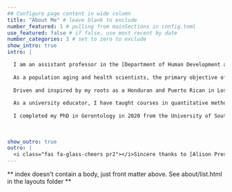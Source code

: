 ```yaml
---
## Configure page content in wide column
title: "About Me" # leave blank to exclude
number_featured: 1 # pulling from mainSections in config.toml
use_featured: false # if false, use most recent by date
number_categories: 3 # set to zero to exclude
show_intro: true
intro: |

  I am an assistant professor in the [Department of Human Development and Family Science](https://falk.syr.edu/hdfs/) at Syracuse University, with affiliations in the [Aging Studies Institute](https://asi.syr.edu), [Center for Aging and Policy Studies](https://asi.syr.edu/caps/), and the [Lerner Center for Public Health Promotion and Population Health](https://lernercenter.syr.edu).
  
  As a population aging and health scientists, the primary objective of my research is to inform efforts aimed at reducing race/ethnic health disparities that characterize our growing older adult population in the U.S. and in Puerto Rico. I primarily use large, population-based survey data to examine the biopsychosocial determinants of older adult health and healthy aging. Namely, I am interested in how social factors, neighborhoods and the built environment, and the social and community context influence the disease process across the lifespan that lead to adverse health outcomes and disproportionate disease burden among Latina/o/xs in later life. 
  
  Driven and inspired by my roots as a Honduran and Puerto Rican in Los Angeles, a large body of my work highlights the demographic diversity within the Latina/o/x population to address disparities in health across the life course. This work has been supported by the National Institute on Aging and has been published in the *Journals of Gerontology*, *The Gerontologist*, *Journal of Aging and Health*, and *Innovation in Aging* to name a few.
  
  As a university educator, I have taught courses in quantitative methods and gerontology. In all of my courses I employ a [*sentipensante* pedagogy](https://www.laurarendon.net/sentipensante-pedagogy/), which allows my students to engage in deep learning through contemplative practices that connect the course material to their lived experiences and backgrounds. This is part of realizing my goals of diversity, equity, inclusion, and accessibility (DEIA) in the academy. 
  
  I completed my PhD in Gerontology in 2020 from the University of Southern California, an MS in Sociology in 2014 from Florida State University, and a BA in Sociology with a minor in Human Complex Systems in 2010 from the University of California - Los Angeles. Across my educational training, interdisciplinary theory, methods, and approaches in health and aging research have influenced my work and have helped me better organize how to talk about the multifaceted processes underlying disease and population health. 
  
  
  
show_outro: true
outro: |
  <i class="fas fa-glass-cheers pr2"></i>Sincere thanks to [Alison Presmanes Hill](https://www.apreshill.com) for an easy to follow Hugo Apéro tutorial to create this website!
---
```


** index doesn't contain a body, just front matter above.
See about/list.html in the layouts folder **